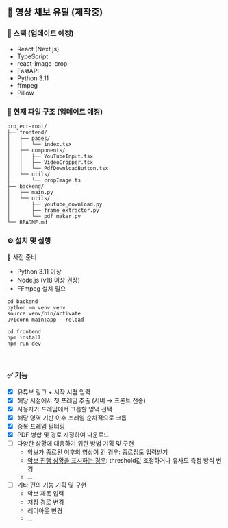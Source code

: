 ## 🎼 영상 채보 유틸 (제작중)
### 🧰 스택 (업데이트 예정)
- React (Next.js)
- TypeScript
- react-image-crop
- FastAPI
- Python 3.11
- ffmpeg
- Pillow

### 📂 현재 파일 구조 (업데이트 예정)
```
project-root/
├── frontend/
│   ├── pages/
│   │   └── index.tsx         
│   ├── components/
│   │   ├── YouTubeInput.tsx  
│   │   ├── VideoCropper.tsx 
│   │   └── PdfDownloadButton.tsx
│   └── utils/
│       └── cropImage.ts
├── backend/
│   ├── main.py                    
│   └── utils/
│       ├── youtube_download.py  
│       ├── frame_extractor.py  
│       └── pdf_maker.py   
└── README.md
```

### ⚙️ 설치 및 실행
🔧 사전 준비
- Python 3.11 이상
- Node.js (v18 이상 권장)
- FFmpeg 설치 필요

```
cd backend
python -m venv venv
source venv/bin/activate
uvicorn main:app --reload
```

```
cd frontend
npm install
npm run dev
```
<br>

### ✅ 기능
- [x] 유튜브 링크 + 시작 시점 입력
- [x] 해당 시점에서 첫 프레임 추출 (서버 → 프론트 전송)
- [x] 사용자가 프레임에서 크롭할 영역 선택
- [x] 해당 영역 기반 이후 프레임 순차적으로 크롭
- [x] 중복 프레임 필터링
- [x] PDF 병합 및 경로 지정하여 다운로드
- [ ] 다양한 상황에 대응하기 위한 방법 기획 및 구현
  - 악보가 종료된 이후의 영상이 긴 경우: 종료점도 입력받기
  - [악보 진행 상황을 표시하는 경우](https://www.youtube.com/watch?v=X5ZcATGYoyo): threshold값 조정하거나 유사도 측정 방식 변경
  - ...
- [ ] 기타 편의 기능 기획 및 구현
  - 악보 제목 입력
  - 저장 경로 변경
  - 레이아웃 변경
  - ...
